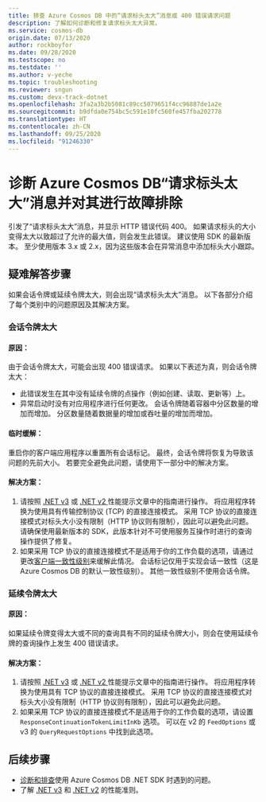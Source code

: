```yaml
---
title: 排查 Azure Cosmos DB 中的“请求标头太大”消息或 400 错误请求问题
description: 了解如何诊断和修复请求标头太大异常。
ms.service: cosmos-db
origin.date: 07/13/2020
author: rockboyfor
ms.date: 09/28/2020
ms.testscope: no
ms.testdate: ''
ms.author: v-yeche
ms.topic: troubleshooting
ms.reviewer: sngun
ms.custom: devx-track-dotnet
ms.openlocfilehash: 3fa2a3b2b5081c89cc5079651f4cc96887de1a2e
ms.sourcegitcommit: b9dfda0e754bc5c591e10fc560fe457fba202778
ms.translationtype: HT
ms.contentlocale: zh-CN
ms.lasthandoff: 09/25/2020
ms.locfileid: "91246330"
---
```

<!--Verified successfully-->
# <a name="diagnose-and-troubleshoot-azure-cosmos-db-request-header-too-large-message"></a>诊断 Azure Cosmos DB“请求标头太大”消息并对其进行故障排除
引发了“请求标头太大”消息，并显示 HTTP 错误代码 400。 如果请求标头的大小变得太大以致超过了允许的最大值，则会发生此错误。 建议使用 SDK 的最新版本。 至少使用版本 3.x 或 2.x，因为这些版本会在异常消息中添加标头大小跟踪。

## <a name="troubleshooting-steps"></a>疑难解答步骤
如果会话令牌或延续令牌太大，则会出现“请求标头太大”消息。 以下各部分介绍了每个类别中的问题原因及其解决方案。

### <a name="session-token-is-too-large"></a>会话令牌太大

#### <a name="cause"></a>原因：
由于会话令牌太大，可能会出现 400 错误请求。 如果以下表述为真，则会话令牌太大：

* 此错误发生在其中没有延续令牌的点操作（例如创建、读取、更新等）上。
* 异常启动时没有对应用程序进行任何更改。 会话令牌随着容器中分区数量的增加而增加。 分区数量随着数据量的增加或吞吐量的增加而增加。

#### <a name="temporary-mitigation"></a>临时缓解： 
重启你的客户端应用程序以重置所有会话标记。 最终，会话令牌将恢复为导致该问题的先前大小。 若要完全避免此问题，请使用下一部分中的解决方案。

#### <a name="solution"></a>解决方案：
1. 请按照 [.NET v3](performance-tips-dotnet-sdk-v3-sql.md) 或 [.NET v2 ](performance-tips.md) 性能提示文章中的指南进行操作。 将应用程序转换为使用具有传输控制协议 (TCP) 的直接连接模式。 采用 TCP 协议的直接连接模式对标头大小没有限制（HTTP 协议则有限制），因此可以避免此问题。 请确保使用最新版本的 SDK，此版本针对不可使用服务互操作时进行的查询操作提供了修复。
1. 如果采用 TCP 协议的直接连接模式不是适用于你的工作负载的选项，请通过更改[客户端一致性级别](how-to-manage-consistency.md)来缓解此情况。 会话标记仅用于实现会话一致性（这是 Azure Cosmos DB 的默认一致性级别）。 其他一致性级别不使用会话令牌。

### <a name="continuation-token-is-too-large"></a>延续令牌太大

#### <a name="cause"></a>原因：
如果延续令牌变得太大或不同的查询具有不同的延续令牌大小，则会在使用延续令牌的查询操作上发生 400 错误请求。

#### <a name="solution"></a>解决方案：
1. 请按照 [.NET v3](performance-tips-dotnet-sdk-v3-sql.md) 或 [.NET v2 ](performance-tips.md) 性能提示文章中的指南进行操作。 将应用程序转换为使用具有 TCP 协议的直接连接模式。 采用 TCP 协议的直接连接模式对标头大小没有限制（HTTP 协议则有限制），因此可以避免此问题。 
1. 如果采用 TCP 协议的直接连接模式不是适用于你的工作负载的选项，请设置 `ResponseContinuationTokenLimitInKb` 选项。 可以在 v2 的 `FeedOptions` 或 v3 的 `QueryRequestOptions` 中找到此选项。

## <a name="next-steps"></a>后续步骤
* [诊断和排查](troubleshoot-dot-net-sdk.md)使用 Azure Cosmos DB .NET SDK 时遇到的问题。
* 了解 [.NET v3](performance-tips-dotnet-sdk-v3-sql.md) 和 [.NET v2](performance-tips.md) 的性能准则。

<!-- Update_Description: update meta properties, wording update, update link -->
